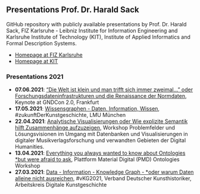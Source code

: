 ## Presentations Prof. Dr. Harald Sack 

GitHub repository with publicly available presentations by Prof. Dr. Harald Sack, FIZ Karlsruhe - Leibniz Institute for Information Engineering and Karlsruhe Institute of Technology (KIT), Institute of Applied Informatics and Formal Description Systems.
- [Homepage at FIZ Karlsruhe](https://www.fiz-karlsruhe.de/en/forschung/publikationen-prof-dr-harald-sack)
- [Homepage at KIT](https://www.aifb.kit.edu/web/Harald_Sack/en)

### Presentations 2021
- **07.06.2021**: [“Die Welt ist klein und man trifft sich immer zweimal…” oder Forschungsdateninfrastrukturen und die Renaissance der Normdaten](https://github.com/lysander07/Presentations/raw/main/Die%20Welt%20ist%20klein...GNDCon2.0-2021.pdf), Keynote at GNDCon 2.0, Frankfurt
- **17.05.2021**: [Wissensgraphen - Daten, Information, Wissen](https://github.com/lysander07/Presentations/blob/main/Knowledge%20Graphs%20-%20LMU%20-%20Future%20of%20Art%20History%2C%202021.pdf), #zukunftDerKunstgeschichte, LMU München
- **22.04.2021**: [Analytische Visualisierungen oder Wie explizite Semantik hilft Zusammenhänge aufzuzeigen](https://github.com/lysander07/Presentations/raw/main/Analytische%20Visualisierungen%20-%20WorkshopDH%2C%202021.pdf), Workshop Problemfelder und Lösungsvisionen im Umgang mit Datenbanken und Visualisierungen in digitaler Musikverlagsforschung und verwandten Gebieten der Digital Humanities. 
- **13.04.2021**: [Everything you always wanted to know about Ontologies *but were afraid to ask](https://github.com/lysander07/Presentations/raw/main/Everything%20you%20always%20wanted%20to%20know%20about%20Ontologies%20_but%20were%20afraid%20to%20ask.pdf), Plattform Material Digital (PMD) Ontologies Workshop
- **27.03.2021**: [Data - Information - Knowledge Graph - *oder warum Daten alleine nicht ausreichen](https://github.com/lysander07/Presentations/raw/main/Data%20-%20Information%20-%20Knowledge%20Graph%20-%20%23vKG2021.pdf), #vKG2021, Verband Deutscher Kunsthistoriker, Arbeitskreis Digitale Kunstgeschichte



